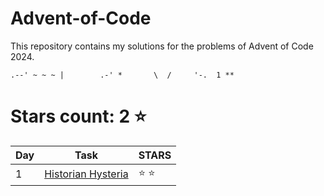 # Advent-of-Code
This repository contains my solutions for the problems of Advent of Code 2024.

```
.--' ~ ~ ~ |        .-' *       \  /     '-.  1 **
```

# Stars count: 2 :star:

| Day | Task        | STARS        |
|-----|-------------|--------------|
| 1   | [Historian Hysteria](./1/Day1.cs) | :star: :star: |

